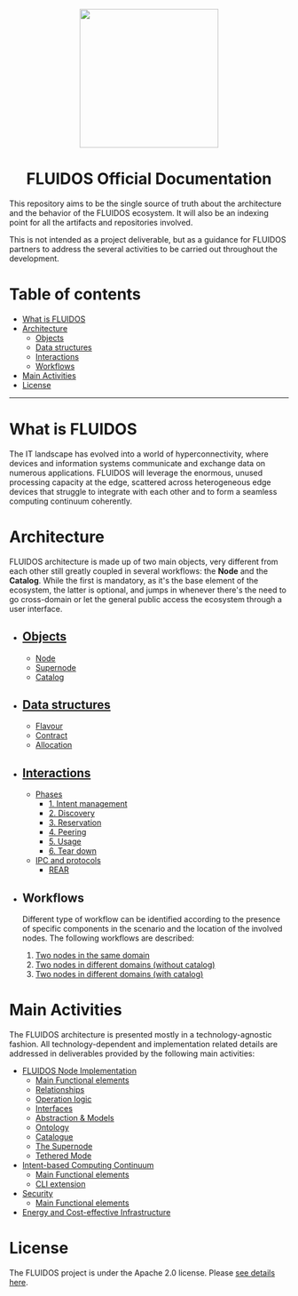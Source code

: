 <p align="center">
<a href="https://www.fluidos.eu/"> <img src="./docs/images/fluidoslogo.png" width="250"/> </a>
<h1 align="center">FLUIDOS Official Documentation</h1>
</p>

This repository aims to be the single source of truth about the architecture and the behavior of the FLUIDOS ecosystem. It will also be an indexing point for all the artifacts and repositories involved.

This is not intended as a project deliverable, but as a guidance for FLUIDOS partners to address the several activities to be carried out throughout the development.

# Table of contents

- [What is FLUIDOS](#what-is-fluidos)
- [Architecture](#architecture)
  - [Objects](#objects)
  - [Data structures](#data-structures)
  - [Interactions](#interactions)
  - [Workflows](#workflows)
- [Main Activities](#main-activities)
- [License](#license)
---

# What is FLUIDOS

The IT landscape has evolved into a world of hyperconnectivity, where devices and information systems communicate and exchange data on numerous applications. FLUIDOS will leverage the enormous, unused processing capacity at the edge, scattered across heterogeneous edge devices that struggle to integrate with each other and to form a seamless computing continuum coherently.

# Architecture

FLUIDOS architecture is made up of two main objects, very different from each other still greatly coupled in several workflows: the **Node** and the **Catalog**. While the first is mandatory, as it's the base element of the ecosystem, the latter is optional, and jumps in whenever there's the need to go cross-domain or let the general public access the ecosystem through a user interface.

- ## [Objects](./docs/architecture/objects.md)
    - [Node](./docs/architecture/objects.md#node)
    - [Supernode](./docs/architecture/objects.md#supernode)
    - [Catalog](./docs/architecture/objects.md#catalogue)
- ## [Data structures](./docs/architecture/data_structures.md)
  - [Flavour](./docs/architecture/data_structures.md#flavour)
  - [Contract](./docs/architecture/data_structures.md#contract)
  - [Allocation](./docs/architecture/data_structures.md#allocation)
- ## [Interactions](./docs/architecture/interactions.md)
  - [Phases](./docs/architecture/interactions.md#phases)
      - [1. Intent management](./docs/architecture/interactions.md#1-intent-management)
      - [2. Discovery](./docs/architecture/interactions.md#2-discovery)
      - [3. Reservation](./docs/architecture/interactions.md#3-reservation)
      - [4. Peering](./docs/architecture/interactions.md#4-peering)
      - [5. Usage](./docs/architecture/interactions.md#5-usage)
      - [6. Tear down](./docs/architecture/interactions.md#6-tear-down)
  - [IPC and protocols](./docs/architecture/interactions.md#ipc-and-protocols)
      - [REAR](./docs/architecture/interactions.md#rear)

- ## Workflows

  Different type of workflow can be identified according to the presence of specific components in the scenario and the location of the involved nodes. The following workflows are described:

  1. [Two nodes in the same domain](./docs/workflows/same_domains/two_nodes.md)
  2. [Two nodes in different domains (without catalog)](./docs/workflows/different_domains/two_nodes.md)
  3. [Two nodes in different domains (with catalog)](./docs/workflows/different_domains/two_nodes_catalog.md)

# Main Activities

  The FLUIDOS architecture is presented mostly in a technology-agnostic fashion. All technology-dependent and implementation related details are addressed in deliverables provided by the following main activities: 

  - [FLUIDOS Node Implementation](./docs/main_activities/fluidos_node_implementation/index.md)
    - [Main Functional elements](./docs/main_activities/fluidos_node_implementation/index.md#1-main-functional-elements)
    - [Relationships](./docs/main_activities/fluidos_node_implementation/index.md#2-relationships)
    - [Operation logic](./docs/main_activities/fluidos_node_implementation/index.md#3-operation-logic)
    - [Interfaces](./docs/main_activities/fluidos_node_implementation/index.md#4-interfaces)
    - [Abstraction & Models](./docs/main_activities/fluidos_node_implementation/index.md#5-abstraction--models)
    - [Ontology](./docs/main_activities/fluidos_node_implementation/index.md#6-ontology)
    - [Catalogue](./docs/main_activities/fluidos_node_implementation/index.md#7-catalogue)
    - [The Supernode](./docs/main_activities/fluidos_node_implementation/index.md#8-the-supernode)
    - [Tethered Mode](./docs/main_activities/fluidos_node_implementation/index.md#9-tethered-mode)
  - [Intent-based Computing Continuum](./docs/main_activities/intentbased_computing_continuum/index.md)
    - [Main Functional elements](./docs/main_activities/intentbased_computing_continuum/index.md#1-main-functional-elements)
    - [CLI extension](./docs/main_activities/intentbased_computing_continuum/index.md#bonus-cli-extension)
  - [Security](./docs/main_activities/security/index.md)
    - [Main Functional elements](./docs/main_activities/security/index.md#1-main-functional-elements)
  - [Energy and Cost-effective Infrastructure](./docs/main_activities/energy/index.md)

# License

The FLUIDOS project is under the Apache 2.0 license. Please [see details here](LICENSE).
